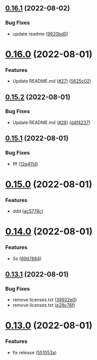 ## [0.16.1](https://github.com/ehabzaki/githubactions-release/compare/v0.16.0...v0.16.1) (2022-08-02)


### Bug Fixes

* update readme ([9920bd0](https://github.com/ehabzaki/githubactions-release/commit/9920bd09b2673a00574e57f1ff9419144232aeb7))

# [0.16.0](https://github.com/ehabzaki/githubactions-release/compare/v0.15.2...v0.16.0) (2022-08-01)


### Features

* Update README.md ([#27](https://github.com/ehabzaki/githubactions-release/issues/27)) ([5625c02](https://github.com/ehabzaki/githubactions-release/commit/5625c021e26ac4fc2b8fdf5ce24672de39cb3913))

## [0.15.2](https://github.com/ehabzaki/githubactions-release/compare/v0.15.1...v0.15.2) (2022-08-01)


### Bug Fixes

* Update README.md ([#26](https://github.com/ehabzaki/githubactions-release/issues/26)) ([d4f4237](https://github.com/ehabzaki/githubactions-release/commit/d4f4237b4f7b7f613558ab38644dbc7ea94f2d13))

## [0.15.1](https://github.com/ehabzaki/githubactions-release/compare/v0.15.0...v0.15.1) (2022-08-01)


### Bug Fixes

* fff ([12e411d](https://github.com/ehabzaki/githubactions-release/commit/12e411de0683a171304a54c926d2ba40cfba7060))

# [0.15.0](https://github.com/ehabzaki/githubactions-release/compare/v0.14.0...v0.15.0) (2022-08-01)


### Features

* ddd ([ac5778c](https://github.com/ehabzaki/githubactions-release/commit/ac5778c1c25f6cd00b2efa4685492839b1ae42f1))

# [0.14.0](https://github.com/ehabzaki/githubactions-release/compare/v0.13.1...v0.14.0) (2022-08-01)


### Features

* Ss ([99d7884](https://github.com/ehabzaki/githubactions-release/commit/99d7884636b84377652227df4c22713734f00196))

## [0.13.1](https://github.com/ehabzaki/githubactions-release/compare/v0.13.0...v0.13.1) (2022-08-01)


### Bug Fixes

* remove  licenses.txt ([39922e0](https://github.com/ehabzaki/githubactions-release/commit/39922e0576789dbb964750d015c1a425f24ff366))
* remove  licenses.txt ([e28c76f](https://github.com/ehabzaki/githubactions-release/commit/e28c76fe10715847efe71370d0ed2f89773ffe9c))

# [0.13.0](https://github.com/ehabzaki/githubactions-release/compare/v0.12.1...v0.13.0) (2022-08-01)


### Features

* fix release ([551053a](https://github.com/ehabzaki/githubactions-release/commit/551053aa0ede29bf0d30d38b334de8f76e7bb414))
